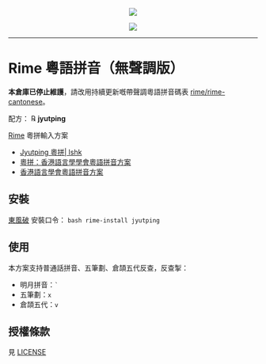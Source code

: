 <p align="center"><a href="https://github.com/rime/rime-cantonese/releases"><img src="https://github.com/rime/rime-cantonese/blob/master/warning.svg" align=center></a></p>
<p align="center"><a href="https://github.com/rime/rime-cantonese/releases"><img src="https://github.com/rime/rime-cantonese/blob/master/warning2.svg" align=center></a></p>

---------------------------

# Rime 粵語拼音（無聲調版）

**本倉庫已停止維護**，請改用持續更新嘅帶聲調粵語拼音碼表 [rime/rime-cantonese](https://github.com/rime/rime-cantonese)。

配方： ℞ **jyutping**

[Rime](https://rime.im) 粵拼輸入方案

- [Jyutping 粵拼| lshk](https://www.lshk.org/jyutping)
- [粵拼：香港語言學學會粵語拼音方案](https://www.jyutping.org/jyutping/)
- [香港語言學會粵語拼音方案](https://zh.wikipedia.org/wiki/%E9%A6%99%E6%B8%AF%E8%AA%9E%E8%A8%80%E5%AD%B8%E5%AD%B8%E6%9C%83%E7%B2%B5%E8%AA%9E%E6%8B%BC%E9%9F%B3%E6%96%B9%E6%A1%88)


## 安裝

[東風破](https://github.com/rime/plum) 安裝口令： `bash rime-install jyutping`

## 使用

本方案支持普通話拼音、五筆劃、倉頡五代反查，反查掣：

- 明月拼音：<code>`</code>
- 五筆劃：`x`
- 倉頡五代：`v`

## 授權條款

見 [LICENSE](LICENSE)
